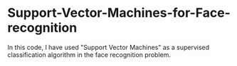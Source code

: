 # Support-Vector-Machines-for-Face-recognition
In this code, I have used "Support Vector Machines" as a supervised classification algorithm in the face recognition problem.
